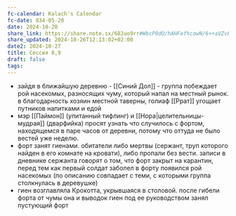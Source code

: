 ```yaml
---
fc-calendar: Kalach's Calendar
fc-date: 834-05-20
date: 2024-10-20
share_link: https://share.note.sx/682uo9rr#WbcP0dO/hAHFefhcowN/6++aVZvF6jbZ2L4EJ/PUkyI
share_updated: 2024-10-26T12:13:02+02:00
date2: 2024-10-27
title: Сессия 8,9
draft: false
tags:
---
```

- зайдя в ближайшую деревню - [[Синий Дол]] - группа побеждает рой насекомых, разносящих чуму, который напал на местный рынок. в благодарность хозяин местной таверны, голиаф [[Ррат]] угощает путников напитками и едой
- мэр [[Паймон]] (упитанный тифлинг) и [[Нора|целительницы-мудрая]] (дварфийка) просят узнать что случилось с фортом, находящемся в паре часов от деревни, потому что оттуда не было вестей уже неделю.
- форт занят гиенами. обитатели либо мертвы (сержант, труп которого найден в его комнате на кровати),  либо пропали без вести. записи в дневнике сержанта говорят о том, что форт закрыт на карантин, перед тем как первый солдат заболел в форту появился рой насекомых (по описанию совпадает с теми, с которыми группа столкнулась в деревушке)
- гиен возглавляла Крокотта, укрывшаяся в столовой. после гибели форта от чумы она и выводок гиен под ее руководством занял пустующий форт